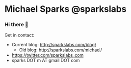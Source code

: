 # Michael Sparks @sparkslabs

### Hi there 👋

Get in contact:

* Current blog: http://sparkslabs.com/blog/
  * Old blog: http://sparkslabs.com/michael/
* https://twitter.com/sparkslabs_com
* sparks DOT m AT gmail DOT com

<!--
**sparkslabs/sparkslabs** is a ✨ _special_ ✨ repository because its `README.md` (this file) appears on your GitHub profile.

Here are some ideas to get you started:

- 🔭 I’m currently working on ...
- 🌱 I’m currently learning ...
- 👯 I’m looking to collaborate on ...
- 🤔 I’m looking for help with ...
- 💬 Ask me about ...
- 📫 How to reach me: ...
- 😄 Pronouns: ...
- ⚡ Fun fact: ...
-->

